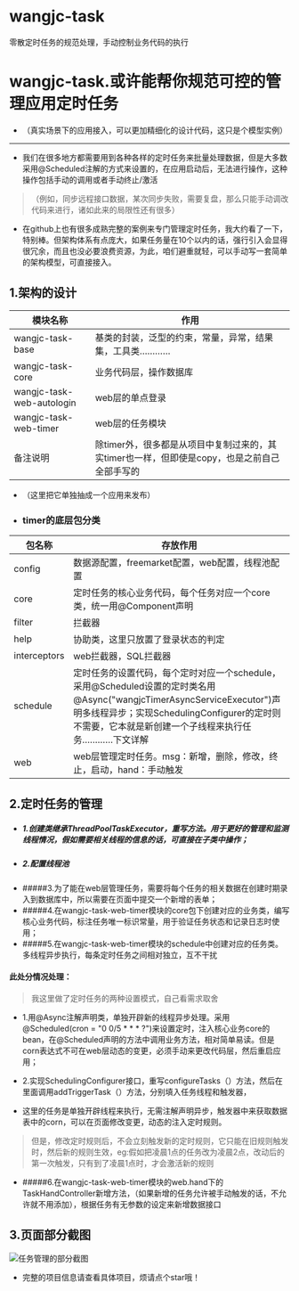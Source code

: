 # wangjc-task
零散定时任务的规范处理，手动控制业务代码的执行
# wangjc-task.或许能帮你规范可控的管理应用定时任务
- （真实场景下的应用接入，可以更加精细化的设计代码，这只是个模型实例）

------------
- 我们在很多地方都需要用到各种各样的定时任务来批量处理数据，但是大多数采用@Scheduled注解的方式来设置的，在应用启动后，无法进行操作，这种操作包括手动的调用或者手动终止/激活
> （例如，同步远程接口数据，某次同步失败，需要复盘，那么只能手动调改代码来进行，诸如此来的局限性还有很多）
- 在github上也有很多成熟完整的案例来专门管理定时任务，我大约看了一下，特别棒。但架构体系有点庞大，如果任务量在10个以内的话，强行引入会显得很冗余，而且也没必要浪费资源，为此，咱们避重就轻，可以手动写一套简单的架构模型，可直接接入。

## 1.架构的设计
| 模块名称  | 作用  |
| ------------ | ------------ |
| wangjc-task-base  | 基类的封装，泛型的约束，常量，异常，结果集，工具类…………  |
|  wangjc-task-core |  业务代码层，操作数据库 |
| wangjc-task-web-autologin  | web层的单点登录  |
|  wangjc-task-web-timer | web层的任务模块  |
| 备注说明  | 除timer外，很多都是从项目中复制过来的，其实timer也一样，但即使是copy，也是之前自己全部手写的  |
- （这里把它单独抽成一个应用来发布）

- ### timer的底层包分类

| 包名称  | 存放作用  |
| ------------ | ------------ |
| config  | 数据源配置，freemarket配置，web配置，线程池配置  |
| core  | 定时任务的核心业务代码，每个任务对应一个core类，统一用@Component声明  |
| filter  | 拦截器  |
| help  | 协助类，这里只放置了登录状态的判定  |
| interceptors  |  web拦截器，SQL拦截器 |
| schedule  | 定时任务的设置代码，每个定时对应一个schedule，采用@Scheduled设置的定时类名用@Async("wangjcTimerAsyncServiceExecutor")声明多线程异步；实现SchedulingConfigurer的定时则不需要，它本就是新创建一个子线程来执行任务…………下文详解  |
| web  | web层管理定时任务。msg：新增，删除，修改，终止，启动，hand：手动触发  |

## 2.定时任务的管理

- ##### 1.创建类继承ThreadPoolTaskExecutor，重写方法。用于更好的管理和监测线程情况，假如需要相关线程的信息的话，可直接在子类中操作；
- ##### 2.配置线程池
- #####3.为了能在web层管理任务，需要将每个任务的相关数据在创建时期录入到数据库中，所以需要在页面中提交一个新增的表单；
- #####4.在wangjc-task-web-timer模块的core包下创建对应的业务类，编写核心业务代码，标注任务唯一标识常量，用于验证任务状态和记录日志时使用；
- #####5.在wangjc-task-web-timer模块的schedule中创建对应的任务类。多线程异步执行，每条定时任务之间相对独立，互不干扰
#### 此处分情况处理：
> 我这里做了定时任务的两种设置模式，自己看需求取舍

- 1.用@Async注解声明类，单独开辟新的线程异步处理。采用@Scheduled(cron = "0 0/5 * * * ?")来设置定时，注入核心业务core的bean，在@Scheduled声明的方法中调用业务方法，相对简单易读。但是corn表达式不可在web层动态的变更，必须手动来更改代码层，然后重启应用；

- 2.实现SchedulingConfigurer接口，重写configureTasks（）方法，然后在里面调用addTriggerTask（）方法，分别填入任务线程和触发器，
- 这里的任务是单独开辟线程来执行，无需注解声明异步，触发器中来获取数据表中的corn，可以在页面修改变更，动态的注入定时规则。
> 但是，修改定时规则后，不会立刻触发新的定时规则，它只能在旧规则触发时，然后新的规则生效，eg:假如把凌晨1点的任务改为凌晨2点，改动后的第一次触发，只有到了凌晨1点时，才会激活新的规则

- #####6.在wangjc-task-web-timer模块的web.hand下的TaskHandController新增方法，（如果新增的任务允许被手动触发的话，不允许就不用添加），根据任务有无参数的设定来新增数据接口


## 3.页面部分截图
![任务管理的部分截图](http://www.wangjc.vip/group1/M00/00/00/rBAAD18YBVCAULMHAAIMbxUgxas580.png "任务管理的部分截图")

- 完整的项目信息请查看具体项目，烦请点个star哦！
